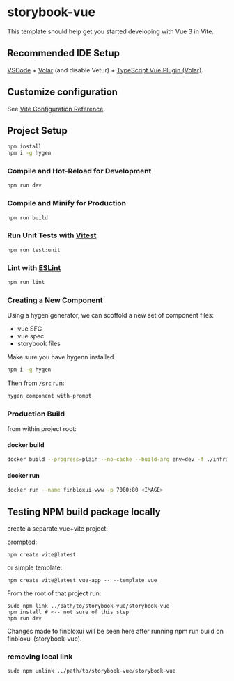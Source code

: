 # storybook-vue

This template should help get you started developing with Vue 3 in Vite.

## Recommended IDE Setup

[VSCode](https://code.visualstudio.com/) + [Volar](https://marketplace.visualstudio.com/items?itemName=Vue.volar) (and disable Vetur) + [TypeScript Vue Plugin (Volar)](https://marketplace.visualstudio.com/items?itemName=Vue.vscode-typescript-vue-plugin).

## Customize configuration

See [Vite Configuration Reference](https://vitejs.dev/config/).

## Project Setup

```sh
npm install
npm i -g hygen
```

### Compile and Hot-Reload for Development

```sh
npm run dev
```

### Compile and Minify for Production

```sh
npm run build
```

### Run Unit Tests with [Vitest](https://vitest.dev/)

```sh
npm run test:unit
```

### Lint with [ESLint](https://eslint.org/)

```sh
npm run lint
```

### Creating a New Component
Using a hygen generator, we can scoffold a new set of component files:

- vue SFC
- vue spec
- storybook files

Make sure you have hygenn installed
```sh
npm i -g hygen
```

Then from `/src` run:
```sh
hygen component with-prompt
```

### Production Build
from within project root:

#### docker build
 ```sh
 docker build --progress=plain --no-cache --build-arg env=dev -f ./infra/configs/www/Dockerfile .
 ```
#### docker run
```sh
docker run --name finbloxui-www -p 7080:80 <IMAGE>
```

## Testing NPM build package locally
create a separate vue+vite project:

prompted:
```shell
npm create vite@latest
```
or simple template:
```shell
npm create vite@latest vue-app -- --template vue
```
From the root of that project run:
```shell
sudo npm link ../path/to/storybook-vue/storybook-vue
npm install # <-- not sure of this step
npm run dev
```

Changes made to finbloxui will be seen here after running npm run build on finbloxui (storybook-vue).

### removing local link
```shell
sudo npm unlink ../path/to/storybook-vue/storybook-vue
```